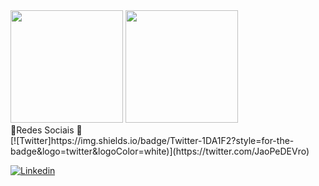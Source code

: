 <div>
<img height="180em" src="https://github-readme-stats.vercel.app/api?username=JoaoPdSsilva&show_icons=true&theme=tokyonight"/>
 <img height="180em" src="https://github-readme-stats.vercel.app/api/top-langs/?username=andressansantos&layout=compact&theme=tokyonight"/>
</div>


<div>
🚩Redes Sociais 🚩
<br>
[![Twitter]https://img.shields.io/badge/Twitter-1DA1F2?style=for-the-badge&logo=twitter&logoColor=white)](https://twitter.com/JaoPeDEVro)
 
[![Linkedin](https://img.shields.io/badge/LinkedIn-0077B5?style=for-the-badge&logo=linkedin&logoColor=white)](https://www.linkedin.com/in/joaopedrodevsantos/)
 
</div>
